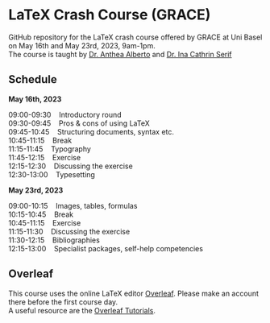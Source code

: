 # LaTeX Crash Course (GRACE)

GitHub repository for the LaTeX crash course offered by GRACE at Uni Basel on May 16th and May 23rd, 2023, 9am-1pm.\
The course is taught by [Dr. Anthea Alberto](https://rise.unibas.ch/de/team/anthea-alberto/) and [Dr. Ina Cathrin Serif](https://dg.philhist.unibas.ch/de/personen/ina-cathrin-serif/)

## Schedule

**May 16th, 2023**

09:00-09:30 &nbsp;&nbsp; Introductory round\
09:30-09:45 &nbsp;&nbsp; Pros \& cons of using LaTeX \
09:45-10:45 &nbsp;&nbsp; Structuring documents, syntax etc.\
10:45-11:15 &nbsp;&nbsp; Break\
11:15-11:45 &nbsp;&nbsp; Typography\
11:45-12:15 &nbsp;&nbsp; Exercise\
12:15-12:30 &nbsp;&nbsp; Discussing the exercise\
12:30-13:00 &nbsp;&nbsp; Typesetting

**May 23rd, 2023**

09:00-10:15 &nbsp;&nbsp; Images, tables, formulas\
10:15-10:45 &nbsp;&nbsp; Break\
10:45-11:15 &nbsp;&nbsp; Exercise\
11:15-11:30 &nbsp;&nbsp; Discussing the exercise\
11:30-12:15 &nbsp;&nbsp; Bibliographies\
12:15-13:00 &nbsp;&nbsp; Specialist packages, self-help competencies 


## Overleaf

This course uses the online LaTeX editor [Overleaf](https://www.overleaf.com). Please make an account there before the first course day.\
A useful resource are the [Overleaf Tutorials](https://www.overleaf.com/learn).
